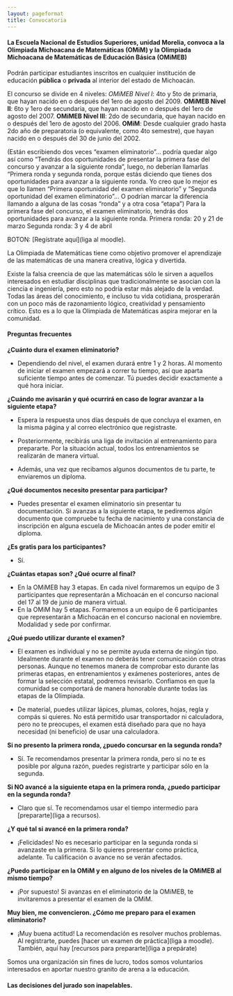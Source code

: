 ```yaml
---
layout: pageformat
title: Convocatoria
---
```


#### La Escuela Nacional de Estudios Superiores, unidad Morelia, convoca a la Olimpiada Michoacana de Matemáticas (OMiM) y la Olimpiada Michoacana de Matemáticas de Educación Básica (OMiMEB)

Podrán participar estudiantes inscritos en cualquier institución de educación **pública** o **privada** al interior del estado de Michoacán.

El concurso se divide en 4 niveles:
<em>OMiMEB Nivel I</em>: 4to y 5to de primaria, que hayan nacido en o después del 1ero de agosto  del 2009.
**OMiMEB Nivel II**: 6to y 1ero de secundaria, que hayan nacido en o después del 1ero de agosto del 2007.
**OMiMEB Nivel III**: 2do de secundaria, que hayan nacido en o después del 1ero de agosto  del 2006.
**OMiM**: Desde cualquier grado hasta 2do año de preparatoria (o equivalente, como 4to semestre), que hayan nacido en o después del 30 de junio del 2002.

(Están escribiendo dos veces “examen eliminatorio”... podría quedar algo así como “Tendrás dos oportunidades de presentar la primera fase del concurso y avanzar a la siguiente ronda”, luego, no deberían llamarlas “Primera ronda y segunda ronda, porque estás diciendo que tienes dos oportunidades para avanzar a la siguiente ronda. Yo creo que lo mejor es que lo llamen “Primera oportunidad del examen eliminatorio” y “Segunda oportunidad del examen eliminatorio”... O podrían marcar la diferencia llamando a alguna de las cosas “ronda” y a otra cosa “etapa”)
Para la primera fase del concurso, el examen eliminatorio, tendrás dos oportunidades para avanzar a la siguiente ronda.
Primera ronda: 20 y 21 de marzo
Segunda ronda: 3 y 4 de abril

BOTON: [Regístrate aquí](liga al moodle).

La Olimpiada de Matemáticas tiene como objetivo promover el aprendizaje de las matemáticas de una manera creativa, lógica y divertida.

Existe la falsa creencia de que las matemáticas sólo le sirven a aquellos interesados en estudiar disciplinas que tradicionalmente se asocian con la ciencia e ingeniería, pero esto no podría estar más alejado de la verdad. Todas las áreas del conocimiento, e incluso tu vida cotidiana, prosperarán con un poco más de razonamiento lógico, creatividad y pensamiento crítico. Esto es a lo que la Olimpiada de Matemáticas aspira mejorar en la comunidad.

#### Preguntas frecuentes

**¿Cuánto dura el examen eliminatorio?**

 - Dependiendo del nivel, el examen durará entre 1 y 2 horas. Al momento de iniciar el examen empezará a correr tu tiempo, así que aparta suficiente tiempo antes de comenzar. Tú puedes decidir exactamente a qué hora iniciar.

**¿Cuándo me avisarán y qué ocurrirá en caso de lograr avanzar a la siguiente etapa?**

 - Espera la respuesta unos días después de que concluya el examen, en la misma página y al correo electrónico que registraste.

 - Posteriormente, recibirás una liga de invitación al entrenamiento para prepararte. Por la situación actual, todos los entrenamientos se realizarán de manera virtual.

 - Además, una vez que recibamos algunos documentos de tu parte, te enviaremos un diploma.

**¿Qué documentos necesito presentar para participar?**

 - Puedes presentar el examen eliminatorio sin presentar tu documentación. Si avanzas a la siguiente etapa, te pediremos algún documento que compruebe tu fecha de nacimiento y una constancia de inscripción en alguna escuela de Michoacán antes de poder emitir el diploma.

**¿Es gratis para los participantes?**
 - Sí.

**¿Cuántas etapas son? ¿Qué ocurre al final?**
 - En la OMiMEB hay 3 etapas. En cada nivel formaremos un equipo de 3 participantes que representarán a Michoacán en el concurso nacional del 17 al 19 de junio de manera virtual.
 - En la OMiM hay 5 etapas. Formaremos a un equipo de 6 participantes que representarán a Michoacán en el concurso nacional en noviembre. Modalidad y sede por confirmar.

**¿Qué puedo utilizar durante el examen?**
 - El examen es individual y no se permite ayuda externa de ningún tipo. Idealmente durante el examen no deberás tener comunicación con otras personas. Aunque no tenemos manera de comprobar esto durante las primeras etapas, en entrenamientos y exámenes posteriores, antes de formar la selección estatal, podremos revisarlo. Confiamos en que la comunidad se comportará de manera honorable durante todas las etapas de la Olimpiada.

 - De material, puedes utilizar lápices, plumas, colores, hojas, regla y compás si quieres. No está permitido usar transportador ni calculadora, pero no te preocupes, el examen está diseñado para que no haya necesidad (ni beneficio) de usar una calculadora.

**Si no presento la primera ronda, ¿puedo concursar en la segunda ronda?**
 - Sí. Te recomendamos presentar la primera ronda, pero si no te es posible por alguna razón, puedes registrarte y participar sólo en la segunda.

**Si NO avancé a la siguiente etapa en la primera ronda, ¿puedo participar en la segunda ronda?**
 - Claro que sí. Te recomendamos usar el tiempo intermedio para [prepararte](liga a recursos).

**¿Y qué tal si avancé en la primera ronda?**
 - ¡Felicidades! No es necesario participar en la segunda ronda si avanzaste en la primera. Si lo quieres presentar como práctica, adelante. Tu calificación o avance no se verán afectados.

**¿Puedo participar en la OMiM y en alguno de los niveles de la OMiMEB al mismo tiempo?**
 - ¡Por supuesto! Si avanzas en el eliminatorio de la OMiMEB, te invitaremos a presentar el examen de la OMiM.

**Muy bien, me convencieron. ¿Cómo me preparo para el examen eliminatorio?**
 - ¡Muy buena actitud! La recomendación es resolver muchos problemas. Al registrarte, puedes [hacer un examen de práctica](liga a moodle). También, aquí hay [recursos para prepararte](liga a prepárate)

Somos una organización sin fines de lucro, todos somos voluntarios interesados en aportar nuestro granito de arena a la educación.

#### Las decisiones del jurado son inapelables.